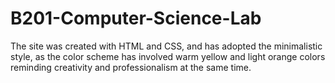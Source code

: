 # B201-Computer-Science-Lab
The site was created with HTML and CSS, and has adopted the minimalistic style, as the color scheme has involved warm yellow and light orange colors reminding creativity and professionalism at the same time.
